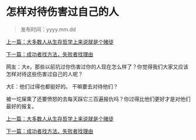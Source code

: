 # 怎样对待伤害过自己的人

>发布时间：yyyy.mm.dd

[上一篇：大多数人从生存哲学上来说就是个赌徒](/social/article72)

[下一篇：成功者找方法，失败者找理由](/social/article74)

网友：大e，那些以前坑过你伤害过你的人现在怎么样了？你觉得我们大家又应该怎样对待这些伤害过自己的人呢？   

大E：他们过得也都挺好的。 干嘛要去对待他们？  

被一坨屎熏了还要愤怒的去每天踩它三百遍报仇吗？你过得比他们更好才是对他们最好的报复。

[上一篇：大多数人从生存哲学上来说就是个赌徒](/social/article72)

[下一篇：成功者找方法，失败者找理由](/social/article74)



